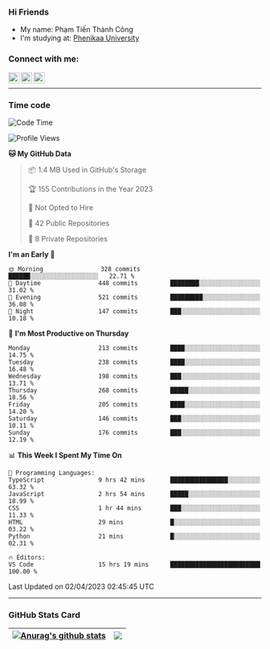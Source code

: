 ### Hi Friends

- My name: Phạm Tiến Thành Công
- I'm studying at: [Phenikaa University]


### Connect with me:
[<img align="left" alt="PhamTienThanhCong | Facebook" width="22px" src="https://upload.wikimedia.org/wikipedia/commons/thumb/1/16/Facebook-icon-1.png/640px-Facebook-icon-1.png" />][facebook]
[<img align="left" alt="PhamTienThanhCong | Zalo" width="22px" src="https://www.anphatpc.com.vn/template/anphat_2020v2/images/icon-zalo.jpg" />][zalo]
[<img align="left" alt="PhamTienThanhCong | LinkedIn" width="22px" src="https://cdn3.iconfinder.com/data/icons/inficons/512/linkedin.png" />][linkedin]

<br />

---

### Time code

<!--START_SECTION:waka-->
![Code Time](http://img.shields.io/badge/Code%20Time-966%20hrs%2011%20mins-blue)

![Profile Views](http://img.shields.io/badge/Profile%20Views-20-blue)

**🐱 My GitHub Data** 

> 📦 1.4 MB Used in GitHub's Storage 
 > 
> 🏆 155 Contributions in the Year 2023
 > 
> 🚫 Not Opted to Hire
 > 
> 📜 42 Public Repositories 
 > 
> 🔑 8 Private Repositories 
 > 
**I'm an Early 🐤** 

```text
🌞 Morning                328 commits         ██████░░░░░░░░░░░░░░░░░░░   22.71 % 
🌆 Daytime                448 commits         ████████░░░░░░░░░░░░░░░░░   31.02 % 
🌃 Evening                521 commits         █████████░░░░░░░░░░░░░░░░   36.08 % 
🌙 Night                  147 commits         ███░░░░░░░░░░░░░░░░░░░░░░   10.18 % 
```
📅 **I'm Most Productive on Thursday** 

```text
Monday                   213 commits         ████░░░░░░░░░░░░░░░░░░░░░   14.75 % 
Tuesday                  238 commits         ████░░░░░░░░░░░░░░░░░░░░░   16.48 % 
Wednesday                198 commits         ███░░░░░░░░░░░░░░░░░░░░░░   13.71 % 
Thursday                 268 commits         █████░░░░░░░░░░░░░░░░░░░░   18.56 % 
Friday                   205 commits         ████░░░░░░░░░░░░░░░░░░░░░   14.20 % 
Saturday                 146 commits         ███░░░░░░░░░░░░░░░░░░░░░░   10.11 % 
Sunday                   176 commits         ███░░░░░░░░░░░░░░░░░░░░░░   12.19 % 
```


📊 **This Week I Spent My Time On** 

```text
💬 Programming Languages: 
TypeScript               9 hrs 42 mins       ████████████████░░░░░░░░░   63.32 % 
JavaScript               2 hrs 54 mins       █████░░░░░░░░░░░░░░░░░░░░   18.99 % 
CSS                      1 hr 44 mins        ███░░░░░░░░░░░░░░░░░░░░░░   11.33 % 
HTML                     29 mins             █░░░░░░░░░░░░░░░░░░░░░░░░   03.22 % 
Python                   21 mins             █░░░░░░░░░░░░░░░░░░░░░░░░   02.31 % 

🔥 Editors: 
VS Code                  15 hrs 19 mins      █████████████████████████   100.00 % 
```


 Last Updated on 02/04/2023 02:45:45 UTC
<!--END_SECTION:waka-->

---

### GitHub Stats Card

| <a href="https://github.com/phamtienthanhcong"><img align="center" src="https://github-readme-stats.vercel.app/api?username=PhamTienThanhCong&show_icons=true&include_all_commits=true&theme=buefy&hide_border=true&theme=ocean_dark" alt="Anurag's github stats" /></a> | <a href="https://github.com/phamtienthanhcong"><img align="center" src="https://github-readme-stats.vercel.app/api/top-langs/?username=PhamTienThanhCong&layout=compact&theme=buefy&hide_border=true&theme=ocean_dark" /></a> |
| ------------- | ------------- |

[Phenikaa University]: https://phenikaa-uni.edu.vn/vi
[facebook]: https://www.facebook.com/phamtienthanhcong
[linkedin]: https://linkedin.com/in/phamtienthanhcong
[zalo]: https://zalo.me/0396396332
[tiktok]: https://www.tiktok.com/@phamtienthanhcong
[web]: https://github.com/PhamTienThanhCong/web_dev
[min project]: https://github.com/PhamTienThanhCong/Project-Of-Web
[c and cpp]: https://github.com/PhamTienThanhCong/Code_C_and_Cpro
[python]: https://github.com/PhamTienThanhCong/Python_beginer
